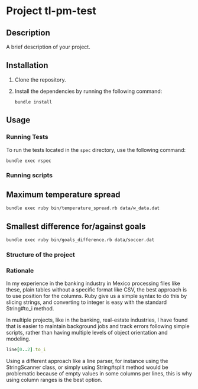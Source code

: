 # Project tl-pm-test

## Description

A brief description of your project.

## Installation

1. Clone the repository.
2. Install the dependencies by running the following command:

    ```shell
    bundle install
    ```

## Usage

### Running Tests

To run the tests located in the `spec` directory, use the following command:

```shell
bundle exec rspec
```

### Running scripts

## Maximum temperature spread

```shell
bundle exec ruby bin/temperature_spread.rb data/w_data.dat
```

## Smallest difference for/against goals

```shell
bundle exec ruby bin/goals_difference.rb data/soccer.dat
```

### Structure of the project

### Rationale

In my experience in the banking industry in Mexico processing files like these, plain tables without a specific format like CSV, the best approach is to use position for the columns. Ruby give us a simple syntax to do this by slicing strings, and converting to integer is easy with the standard String#to_i method.

In multiple projects, like in the banking, real-estate industries, I have found that is easier to maintain background jobs and track errors following simple scripts, rather than having multiple levels of object orientation and modeling.

```ruby
line[0..2].to_i
```

Using a different approach like a line parser, for instance using the StringScanner class, or simply using String#split method would be problematic because of empty values in some columns per lines, this is why using column ranges is the best option.
